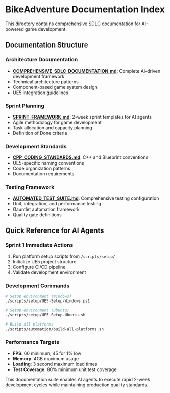 # BikeAdventure Documentation Index

This directory contains comprehensive SDLC documentation for AI-powered game development.

## Documentation Structure

### Architecture Documentation
- **[COMPREHENSIVE_SDLC_DOCUMENTATION.md](Architecture/COMPREHENSIVE_SDLC_DOCUMENTATION.md)**: Complete AI-driven development framework
- Technical architecture patterns
- Component-based game system design
- UE5 integration guidelines

### Sprint Planning
- **[SPRINT_FRAMEWORK.md](SprintPlans/SPRINT_FRAMEWORK.md)**: 2-week sprint templates for AI agents
- Agile methodology for game development
- Task allocation and capacity planning
- Definition of Done criteria

### Development Standards
- **[CPP_CODING_STANDARDS.md](Standards/CPP_CODING_STANDARDS.md)**: C++ and Blueprint conventions
- UE5-specific naming conventions
- Code organization patterns
- Documentation requirements

### Testing Framework
- **[AUTOMATED_TEST_SUITE.md](Testing/AUTOMATED_TEST_SUITE.md)**: Comprehensive testing configuration
- Unit, integration, and performance testing
- Gauntlet automation framework
- Quality gate definitions

## Quick Reference for AI Agents

### Sprint 1 Immediate Actions
1. Run platform setup scripts from `/scripts/setup/`
2. Initialize UE5 project structure
3. Configure CI/CD pipeline
4. Validate development environment

### Development Commands
```bash
# Setup environment (Windows)
./scripts/setup/UE5-Setup-Windows.ps1

# Setup environment (Ubuntu)  
./scripts/setup/UE5-Setup-Ubuntu.sh

# Build all platforms
./scripts/automation/build-all-platforms.sh
```

### Performance Targets
- **FPS**: 60 minimum, 45 for 1% low
- **Memory**: 4GB maximum usage
- **Loading**: 3 second maximum load times
- **Test Coverage**: 80% minimum unit test coverage

This documentation suite enables AI agents to execute rapid 2-week development cycles while maintaining production quality standards.